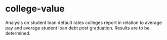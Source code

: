 # college-value
Analysis on student loan default rates colleges report in relation to average pay and average student loan debt post graduation.
Results are to be determined. 
